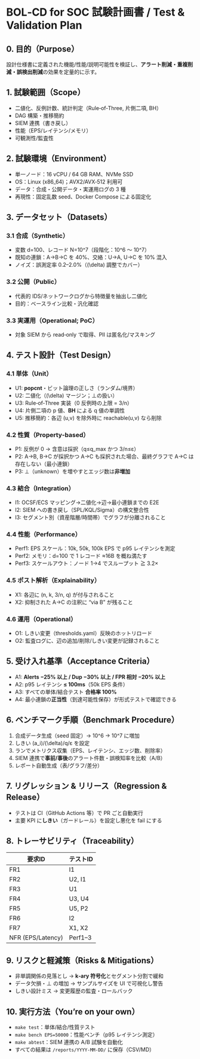 # BOL‑CD for SOC 試験計画書 / Test & Validation Plan

## 0. 目的（Purpose）
設計仕様書に定義された機能/性能/説明可能性を検証し、**アラート削減・重複削減・誤検出削減**の効果を定量的に示す。

## 1. 試験範囲（Scope）
- 二値化、反例計数、統計判定（Rule‑of‑Three, 片側二項, BH）
- DAG 構築・推移簡約
- SIEM 連携（書き戻し）
- 性能（EPS/レイテンシ/メモリ）
- 可観測性/監査性

## 2. 試験環境（Environment）
- 単一ノード：16 vCPU / 64 GB RAM、NVMe SSD
- OS：Linux (x86_64)；AVX2/AVX‑512 利用可
- データ：合成・公開データ・実運用ログの 3 種
- 再現性：固定乱数 seed、Docker Compose による固定化

## 3. データセット（Datasets）
### 3.1 合成（Synthetic）
- 変数 d=100、レコード N=10^7（段階化：10^6 〜 10^7）
- 既知の連鎖：A→B→C を 40%、交絡：U→A, U→C を 10% 混入
- ノイズ：誤測定率 0.2–2.0%（\(\delta\) 調整でカバー）

### 3.2 公開（Public）
- 代表的 IDS/ネットワークログから特徴量を抽出し二値化
- 目的：ベースライン比較・汎化確認

### 3.3 実運用（Operational; PoC）
- 対象 SIEM から read‑only で取得、PII は匿名化/マスキング

## 4. テスト設計（Test Design）
### 4.1 単体（Unit）
- U1: **popcnt**・ビット論理の正しさ（ランダム/境界）
- U2: 二値化（\(\delta\) マージン；⊥の扱い）
- U3: Rule‑of‑Three 実装（0 反例時の上限 = 3/n）
- U4: 片側二項の p 値、**BH** による q 値の単調性
- U5: 推移簡約：各辺 (u,v) を除外時に reachable(u,v) なら削除

### 4.2 性質（Property‑based）
- P1: 反例が 0 → 含意は採択（q≤q_max かつ 3/n≤ε）
- P2: A→B, B→C が採択かつ A→C も採択された場合、最終グラフで A→C は存在しない（最小連鎖）
- P3: ⊥（unknown）を増やすとエッジ数は**非増加**

### 4.3 結合（Integration）
- I1: OCSF/ECS マッピング→二値化→辺→最小連鎖までの E2E
- I2: SIEM への書き戻し（SPL/KQL/Sigma）の構文整合性
- I3: セグメント別（資産階層/時間帯）でグラフが分離されること

### 4.4 性能（Performance）
- Perf1: EPS スケール：10k, 50k, 100k EPS で p95 レイテンシを測定
- Perf2: メモリ：d=100 で 1 レコード ≈16B を概ね満たす
- Perf3: スケールアウト：ノード 1→4 でスループット ≧ 3.2×

### 4.5 ポスト解析（Explainability）
- X1: 各辺に (n, k, 3/n, q) が付与されること
- X2: 抑制された A→C の注釈に “via B” が残ること

### 4.6 運用（Operational）
- O1: しきい変更（thresholds.yaml）反映のホットリロード
- O2: 監査ログに、辺の追加/削除/しきい変更が記録されること

## 5. 受け入れ基準（Acceptance Criteria）
- A1: **Alerts −25% 以上 / Dup −30% 以上 / FPR 相対 −20% 以上**
- A2: p95 レイテンシ **≤ 100ms**（50k EPS 条件）
- A3: すべての単体/結合テスト **合格率 100%**
- A4: 最小連鎖の**正当性**（到達可能性保存）が形式テストで確認できる

## 6. ベンチマーク手順（Benchmark Procedure）
1. 合成データ生成（seed 固定）→ 10^6 → 10^7 に増加
2. しきい \(a_i\)/\(\delta\)/q/ε を設定
3. ランでメトリクス収集（EPS、レイテンシ、エッジ数、削除率）
4. SIEM 連携で**事前/事後**のアラート件数・誤検知率を比較（A/B）
5. レポート自動生成（表/グラフ/差分）

## 7. リグレッション & リリース（Regression & Release）
- テストは CI（GitHub Actions 等）で PR ごと自動実行
- 主要 KPI に**しきい**（ガードレール）を設定し悪化を fail にする

## 8. トレーサビリティ（Traceability）
| 要求ID | テストID |
|---|---|
| FR1 | I1 |
| FR2 | U2, I1 |
| FR3 | U1 |
| FR4 | U3, U4 |
| FR5 | U5, P2 |
| FR6 | I2 |
| FR7 | X1, X2 |
| NFR (EPS/Latency) | Perf1–3 |

## 9. リスクと軽減策（Risks & Mitigations）
- 非単調関係の見落とし → **k‑ary 符号化**とセグメント分割で緩和
- データ欠損・⊥ の増加 → サンプルサイズを UI で可視化し警告
- しきい設計ミス → 変更履歴の監査・ロールバック

## 10. 実行方法（You’re on your own）
- `make test`：単体/結合/性質テスト
- `make bench EPS=50000`：性能ベンチ（p95 レイテンシ測定）
- `make abtest`：SIEM 連携の A/B 試験を自動化
- すべての結果は `/reports/YYYY‑MM‑DD/` に保存（CSV/MD）
